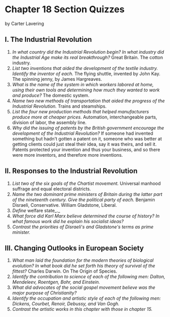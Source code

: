 # Chapter 18 Section Quizzes

by Carter Lavering

## I. The Industrial Revolution

1. _In what country did the Industrial Revolution begin? In what industry did the Industrial Age make its real breakthrough?_ Great Britain. The cotton industry.
2. _List two inventions that aided the development of the textile industry. Identify the inventor of each._ The flying shuttle, invented by John Kay. The spinning jenny, by James Hargreaves.
3. _What is the name of the system in which workers labored at home, using their own tools and determining how much they wanted to work and produce?_ The domestic system.
4. _Name two new methods of transportation that aided the progress of the Industrial Revolution._ Trains and steamships.
5. _List the four new production methods that helped manufacturers produce more at cheaper prices._ Automation, interchangeable parts, division of labor, the assembly line.
6. _Why did the issuing of patents by the British government encourage the development of the Industrial Revolution?_ If someone had invented something but hadn't gotten a patent on it, someone who was better at getting clients could just steal their idea, say it was theirs, and sell it. Patents protected your invention and thus your business, and so there were more inventors, and therefore more inventions.

## II. Responses to the Industrial Revolution

1. _List two of the six goals of the Chartist movement._ Universal manhood suffrage and equal electoral districts.
2. _Name the two dominant prime ministers of Britain during the latter part of the nineteenth century. Give the political party of each._ Benjamin Disraeli, Conservative. William Gladstone, Liberal.
3. _Define_ welfare state_._ 
4. _What force did Karl Marx believe determined the course of history? In what famous work did he explain his socialist ideas?_ 
5. _Contrast the priorities of Disraeli's and Gladstone's terms as prime minister._ 

## III. Changing Outlooks in European Society

1. _What man laid the foundation for the modern theories of biological evolution? In what book did he set forth his theory of survival of the fittest?_ Charles Darwin. On The Origin of Species.
2. _Identify the contribution to science of each of the following men: Dalton, Mendeleev, Roentgen, Bohr, and Einstein._ 
3. _What did advocates of the social gospel movement believe was the major purpose of Christianity?_ 
4. _Identify the occupation and artistic style of each of the following men: Dickens, Courbet, Renoir, Debussy, and Van Gogh._ 
5. _Contrast the artistic works in this chapter with those in chapter 15._ 
